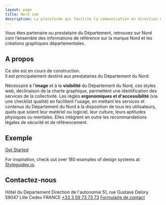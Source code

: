 ```yaml
---
layout: page
title: Nord com
description: La plateforme qui facilite la communication en direction des Nordistes
---
```


Vous êtes partenaire ou prestataire du Département, retrouvez sur Nord com l’ensemble des informations de référence sur la marque Nord et les créations graphiques départementales.

## A propos
Ce site est en cours de construction.  
Il est principalement destiné aux prestataires du Département du Nord.  
  
Nécessaire à l'**image** et à la **visibilité** du Département du Nord, ces styles web, déclinaison de la charte graphique, permettent une identification des services de la collectivité. Les règles **ergonomiques et d'accessibilité** (via une checklist qualité) en facilitent l'usage, en mettant les services et contenus du Département du Nord à la disposition de tous les utilisateurs, quels que soient leur matériel ou logiciel, leur culture, leurs aptitudes physiques ou mentales. Elles intègrent en outre les recommandations légales de sécurité et de référencement.

## Exemple

 <div class="u-margin-bottom-double"><a href="{{ "/getting-started.html" | prepend: site.baseurl }}" class="c-btn">Get Started</a></div>

For inspiration, check out over 180 examples of design systems at [Styleguides.io](http://styleguides.io/examples).

## Contactez-nous

Hôtel du Département
Direction de l'autonomie
51, rue Gustave Delory
59047 Lille Cedex
FRANCE
<a href="tel:+33359737373">+33 3 59 73 73 73</a>
<a href="https://lenord.fr/formulaire-de-contact">Formulaire de contact</a>
